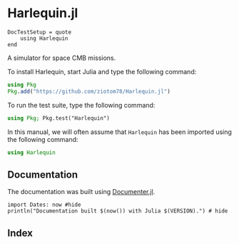 # Harlequin.jl

```@meta
DocTestSetup = quote
    using Harlequin
end
```

A simulator for space CMB missions.

To install Harlequin, start Julia and type the following command:
```julia
using Pkg
Pkg.add("https://github.com/ziotom78/Harlequin.jl")
```

To run the test suite, type the following command:
```julia
using Pkg; Pkg.test("Harlequin")
```

In this manual, we will often assume that `Harlequin` has been imported
using the following command:

```julia
using Harlequin
```

## Documentation

The documentation was built using
[Documenter.jl](https://github.com/JuliaDocs).

```@example
import Dates: now #hide
println("Documentation built $(now()) with Julia $(VERSION).") # hide
```

## Index

```@index
```
